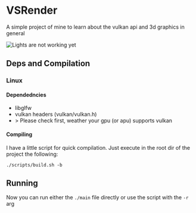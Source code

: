 # VSRender
A simple project of mine to learn about the vulkan api and 3d graphics in general

![](https://raw.githubusercontent.com/SHGuy1/VSRender/master/screenshots/lights_upgradable.png "Lights are not working yet")
## Deps and Compilation
### Linux
#### Dependedncies
  - libglfw
  - vulkan headers (vulkan/vulkan.h)
  - \> Please check first, weather your gpu (or apu) supports vulkan
#### Compiling
I have a little script for quick compilation.
Just execute in the root dir of the project the following:
```
./scripts/build.sh -b
```

## Running
Now you can run either the ```./main``` file directly or use the script with the ```-r``` arg
